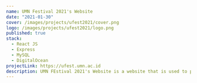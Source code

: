 ```yaml
---
name: UMN Festival 2021's Website
date: "2021-01-30"
cover: /images/projects/ufest2021/cover.png
logo: /images/projects/ufest2021/logo.png
published: true
stack:
  - React JS
  - Express
  - MySQL
  - DigitalOcean
projectLink: https://ufest.umn.ac.id
description: UMN FEstival 2021's Website is a website that is used to provide information and handle the registation proccess about UMN Festival 2021 event. This website is built using MERN stack.
---
```

